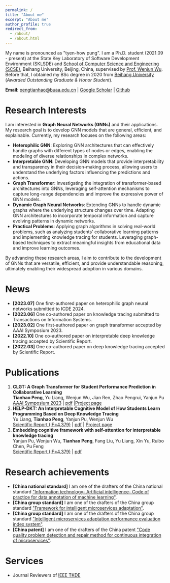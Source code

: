 ```yaml
---
permalink: /
title: "About me"
excerpt: "About me"
author_profile: true
redirect_from: 
  - /about/
  - /about.html
---
```


My name is pronounced as "tyen-how pung". I am a Ph.D. student (2021.09 - present) at the State Key Laboratory of Software Development Environment (SKLSDE) and <a href="https://scse.buaa.edu.cn/">School of Computer Science and Engineering (SCSE)</a>, Beihang University, Beijing, China, supervised by <a href="https://www.researchgate.net/profile/Wenjun-Wu-15">Prof. Wenjun Wu</a>. Before that, I obtained my BSc degree in 2020 from <a href="https://www.buaa.edu.cn/">Beihang University</a> (<i>Awarded Outstanding Graduate & Honor Student</i>).

**Email**: pengtianhao@buaa.edu.cn $\vert$ <a href="https://scholar.google.com/citations?user=jykL70MAAAAJ">Google Scholar</a> $\vert$ <a href="https://github.com/Tianhao-Peng"> Github </a>

Research Interests
======
I am interested in <strong>Graph Neural Networks (GNNs)</strong> and their applications. My research goal is to develop GNN models that are general, efficient, and explainable.
Currently, my research focuses on the following areas:
<ul>
    <li>
        <strong>Heterophilic GNN</strong>: Exploring GNN architectures that can effectively handle graphs with different types of nodes or edges, enabling the modeling of diverse relationships in complex networks.
    </li>
    <li>
        <strong>Interpretable GNN</strong>: Developing GNN models that provide interpretability and transparency in their decision-making process, allowing users to understand the underlying factors influencing the
        predictions and actions.
    </li>
    <li>
        <strong>Graph Transformer</strong>: Investigating the integration of transformer-based architectures into GNNs, leveraging self-attention mechanisms to capture long-range dependencies and improve the expressive
        power of GNN models.
    </li>
    <li>
        <strong>Dynamic Graph Neural Networks</strong>: Extending GNNs to handle dynamic graphs where the underlying structure changes over time. Adapting GNN architectures to incorporate temporal information and capture
        evolving patterns in dynamic networks.
    </li>
    <li>
        <strong>Practical Problems</strong>: Applying graph algorithms in solving real-world problems, such as analyzing students' collaborative learning patterns and implementing knowledge tracing for students. Leveraging
        graph-based techniques to extract meaningful insights from educational data and improve learning outcomes.
    </li>
</ul>
By advancing these research areas, I aim to contribute to the development of GNNs that are versatile, efficient, and provide understandable reasoning, ultimately enabling their widespread adoption in various domains.

News
======
<!-- <p style="font-size:16px"> -->
<ul>
<li><strong>[2023.07]</strong> One first-authored paper on heterophilic graph neural networks submitted to ICDE 2024.</li>
<li><strong>[2023.06]</strong> One co-authored paper on knowledge tracing submitted to Transactions on Information Systems.</li>
<li><strong>[2023.02]</strong> One first-authored paper on graph transformer accepted by AAAI Symposium 2023.</li>
<li><strong>[2022.10]</strong> One co-authored paper on interpretable deep knowledge tracing accepted by Scientific Report.</li>
<li><strong>[2022.03]</strong> One co-authored paper on deep knowledge tracing accepted by Scientific Report.</li>
</ul>

Publications
======
1. **CLGT: A Graph Transformer for Student Performance Prediction in Collaborative Learning** <br>**Tianhao Peng**, Yu Liang, Wenjun Wu, Jian Ren, Zhao Pengrui, Yanjun Pu <br><a href="https://aaai-23.aaai.org/">AAAI Symposium 2023</a> $\vert$ <a href="files/CLGT_paper.pdf">pdf</a> $\vert$<a href="https://github.com/Tianhao-Peng/CLGT">Project page</a>
2. **HELP-DKT: An Interpretable Cognitive Model of How Students Learn Programming Based on Deep Knowledge Tracing** <br>Yu Liang, <strong>Tianhao Peng</strong>, Yanjun Pu, Wenjun Wu <br><a href="https://www.nature.com/srep">Scientific Report (IF=4.379)</a> $\vert$ <a href="files/HELP-DKT_paper.pdf">pdf</a> $\vert$ <a href="https://github.com/liangyubuaa/HELP-DKT">Project page</a>
3. **Embedding cognitive framework with self-attention for interpretable knowledge tracing** <br>Yanjun Pu, Wenjun Wu, <strong>Tianhao Peng</strong>, Fang Liu, Yu Liang, Xin Yu, Ruibo Chen, Pu Feng <br><a href="https://www.nature.com/srep">Scientific Report (IF=4.379)</a> $\vert$ <a href="files/EAKT_paper.pdf">pdf</a>

<!-- <ol>
    <li><strong>CLGT: A Graph Transformer for Student Performance Prediction in Collaborative Learning</strong><br><strong>Tianhao Peng</strong>, Yu Liang, Wenjun Wu, Jian Ren, Zhao Pengrui, Yanjun Pu <br><a href="https://aaai-23.aaai.org/">AAAI Symposium 2023</a> $\vert$ <a href="files/CLGT_paper.pdf">pdf</a> $\vert$<a href="https://github.com/Tianhao-Peng/CLGT">Project page</a><br><div style="text-align: center;"><img src="images/CLGT.pdf" width="400" height="400" style="display: block; margin: 0 auto;"></div><br>We present an extended graph transformer framework for collaborative learning (CLGT) for evaluating and predicting the performance of students.</li>
    <li><strong>HELP-DKT: An Interpretable Cognitive Model of How Students Learn Programming Based on Deep Knowledge Tracing</strong><br>Yu Liang, <strong>Tianhao Peng</strong>, Yanjun Pu, Wenjun Wu <br><a href="https://www.nature.com/srep">Scientific Report (IF=4.379)</a> $\vert$ <a href="files/HELP-DKT_paper.pdf">pdf</a> $\vert$ <a href="https://github.com/liangyubuaa/HELP-DKT">Project page</a><br><div style="text-align: center;"><img src="images/HELP-DKT.pdf" width="400" height="400" style="display: block; margin: 0 auto;"></div><br>We present an interpretable cognitive model named HELP-DKT, which can infer how students learn programming based on deep knowledge tracing.</li>
    <li><strong>Embedding cognitive framework with self-attention for interpretable knowledge tracing</strong><br>Yanjun Pu, Wenjun Wu, <strong>Tianhao Peng</strong>, Fang Liu, Yu Liang, Xin Yu, Ruibo Chen, Pu Feng <br><a href="https://www.nature.com/srep">Scientific Report (IF=4.379)</a> $\vert$ <a href="files/EAKT_paper.pdf">pdf</a><br><div style="text-align: center;"><img src="images/EAKT.pdf" width="400" height="400" style="display: block; margin: 0 auto;"></div><br>We present a new learner modeling framework named by EAKT that embeds a structured cognitive model into deep knowledge tracing.</li>
</ol> -->


Research achievements
======
<ul>
<li><strong>[China national standard]</strong> I am one of the drafters of the China national standard <a href="https://std.samr.gov.cn/gb/search/gbDetailed?id=91B707B3BE89F2B6E05397BE0A0AB1F8">"Information technology- Artificial intelligence- Code of practice for data annotation of machine learning"</a>.</li>
<li><strong>[China group standard]</strong> I am one of the drafters of the China group standard <a href="http://www.ttbz.org.cn/StandardManage/Detail/52125/">"Framework for intelligent microservices adaptation"</a>.</li>
<li><strong>[China group standard]</strong> I am one of the drafters of the China group standard <a href="http://www.ttbz.org.cn/StandardManage/Detail/52126/">"Intelligent microservices adaptation performance evaluation index system"</a>.</li>
<li><strong>[China patent]</strong> I am one of the drafters of the China patent <a href="https://www.patent9.com/patent/202210737640.5.html">"Code quality problem detection and repair method for continuous integration of microservices"</a>.</li>
</ul>


Services
======
<ul>
    <li>Journal Reviewers of <a href="https://ieeexplore.ieee.org/xpl/RecentIssue.jsp?punumber=69">IEEE TKDE</a></li>
</ul>

